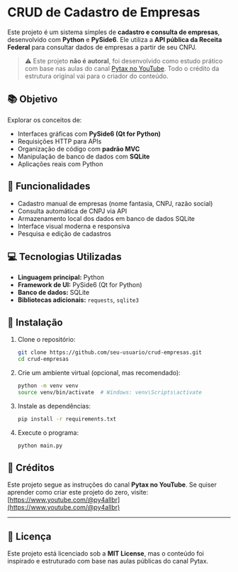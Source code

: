 # CRUD de Cadastro de Empresas

Este projeto é um sistema simples de **cadastro e consulta de empresas**, desenvolvido com **Python** e **PySide6**. Ele utiliza a **API pública da Receita Federal** para consultar dados de empresas a partir de seu CNPJ.

> ⚠️ Este projeto **não é autoral**, foi desenvolvido como estudo prático com base nas aulas do canal [Pytax no YouTube](https://www.youtube.com/@pytax). Todo o crédito da estrutura original vai para o criador do conteúdo.

## 📚 Objetivo

Explorar os conceitos de:

- Interfaces gráficas com **PySide6 (Qt for Python)**
- Requisições HTTP para APIs
- Organização de código com **padrão MVC**
- Manipulação de banco de dados com **SQLite**
- Aplicações reais com Python

## 🚀 Funcionalidades

- Cadastro manual de empresas (nome fantasia, CNPJ, razão social)
- Consulta automática de CNPJ via API
- Armazenamento local dos dados em banco de dados SQLite
- Interface visual moderna e responsiva
- Pesquisa e edição de cadastros

## 💻 Tecnologias Utilizadas

- **Linguagem principal:** Python
- **Framework de UI:** PySide6 (Qt for Python)
- **Banco de dados:** SQLite
- **Bibliotecas adicionais:** `requests`, `sqlite3`

## 🔧 Instalação

1. Clone o repositório:
   ```bash
   git clone https://github.com/seu-usuario/crud-empresas.git
   cd crud-empresas
   ```

2. Crie um ambiente virtual (opcional, mas recomendado):
   ```bash
   python -m venv venv
   source venv/bin/activate  # Windows: venv\Scripts\activate
   ```

3. Instale as dependências:
   ```bash
   pip install -r requirements.txt
   ```

4. Execute o programa:
   ```bash
   python main.py
   ```

## 📌 Créditos

Este projeto segue as instruções do canal **Pytax no YouTube**. Se quiser aprender como criar este projeto do zero, visite:
[https://www.youtube.com/@py4allbr](https://www.youtube.com/@py4allbr)

---

## 📄 Licença

Este projeto está licenciado sob a **MIT License**, mas o conteúdo foi inspirado e estruturado com base nas aulas públicas do canal Pytax.
